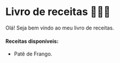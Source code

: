 # Livro de receitas :man_cook::book:

Olá! Seja bem vindo ao meu livro de receitas.

#### Receitas disponíveis:

- Patê de Frango.


